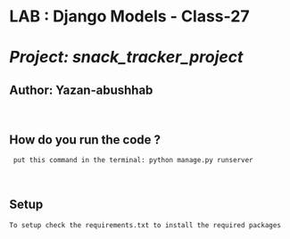 # LAB : Django Models - Class-27
# _**Project: snack_tracker_project**_

## **Author: Yazan-abushhab**

<br>

## How do you run the code ?

     put this command in the terminal: python manage.py runserver

<br>

## Setup

    To setup check the requirements.txt to install the required packages